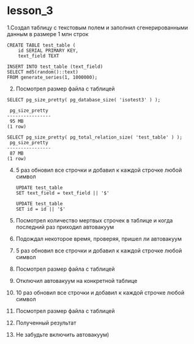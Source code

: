 # lesson_3

1.Создал таблицу с текстовым полем и заполнил сгенерированными данным в размере 1 млн строк
```
CREATE TABLE test_table (
    id SERIAL PRIMARY KEY,
    text_field TEXT
```
```
INSERT INTO test_table (text_field)
SELECT md5(random()::text)
FROM generate_series(1, 1000000);
```

2. Посмотрел размер файла с таблицей
   
```
SELECT pg_size_pretty( pg_database_size( 'isotest3' ) );

 pg_size_pretty
----------------
 95 MB
(1 row)
```

```
SELECT pg_size_pretty( pg_total_relation_size( 'test_table' ) );
 pg_size_pretty
----------------
 87 MB
(1 row)
```

   
4. 5 раз обновил все строчки и добавил к каждой строчке любой символ
   ```
   UPDATE test_table
   SET text_field = text_field || '$'

   UPDATE test_table
   SET id = id || '$'
   ```
   
6. Посмотрел количество мертвых строчек в таблице и когда последний раз приходил автовакуум
   
8. Подождал некоторое время, проверяя, пришел ли автовакуум
   
10. 5 раз обновил все строчки и добавил к каждой строчке любой символ
  
12. Посмотрел размер файла с таблицей
    
14. Отключил автовакуум на конкретной таблице
    
16. 10 раз обновил все строчки и добавил к каждой строчке любой символ
    
18. Посмотрел размер файла с таблицей
    
20. Полученный результат
    
22. Не забудьте включить автовакуум)

